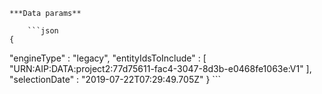     ***Data params**

        ```json
    {
  "engineType" : "legacy",
  "entityIdsToInclude" : [ "URN:AIP:DATA:project2:77d75611-fac4-3047-8d3b-e0468fe1063e:V1" ],
  "selectionDate" : "2019-07-22T07:29:49.705Z"
}
        ```
